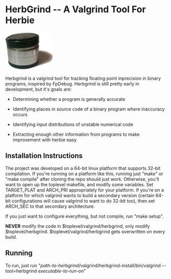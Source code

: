 HerbGrind -- A Valgrind Tool For Herbie
=======================================

<img src="logo.jpg" alt="Herbgrind logo" width="150"/>

<!-- While I'm not sure yet whether the best move is to work with FpDebug -->
<!-- to get the results we want, or to write our own valgrind tool, both -->
<!-- paths necessitate learning more about the valgrind internals, and how -->
<!-- FpDebug works. And what better way to do that than writing a valgrind -->
<!-- tool? -->

<!-- For now, this will be more of a testbed for experimentation with -->
<!-- valgrind and the tool interface than an actual usable tool. The first -->
<!-- plan is to get it printing the VEX of a simple program to investigate -->
<!-- the mismatched virtual register issue we've been having with -->
<!-- valgrind. Then, I'll probably try porting some functionality from -->
<!-- FpDebug over to HerbGrind, to get a better sense of what's going on in -->
<!-- FpDebug, and to have some functionality running on a normal platform -->
<!-- (as opposed to a virtual container of an old debian install). -->

Herbgrind is a valgrind tool for tracking floating point inprecision
in binary programs, inspired by FpDebug. Herbgrind is still pretty
early in development, but it's goals are:

- Determining whether a program is generally accurate

- Identifying places in source code of a binary program where
  inaccuracy occurs

- Identifying input distributions of unstable numerical code

- Extracting enough other information from programs to make
  improvement with herbie easy

Installation Instructions
-------------------------

The project was developed on a 64-bit linux platform that supports
32-bit compilation. If you're running on a platform like this, running
just "make" or "make compile" after cloning the repo should just work.
Otherwise, you'll want to open up the toplevel makefile, and modify
some variables. Set TARGET\_PLAT and ARCH\_PRI appropriately for your
platform. If you're on a platform for which valgrind wants to build a
secondary version (certain 64-bit configurations will cause valgrind
to want to do 32-bit too), then set ARCH\_SEC to that secondary
architecture.

If you just want to configure everything, but not compile, run "make
setup".

**NEVER** modify the code in $toplevel/valgrind/herbgrind, only modify
$toplevel/herbgrind. $toplevel/valgrind/herbgrind gets overwritten on
every build.

Running
-------

To run, just run "*path-to-herbgrind*/valgrind/herbgrind-install/bin/valgrind --tool=herbgrind *executable-to-run-on*"
